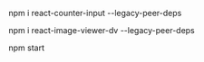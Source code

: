 npm i react-counter-input --legacy-peer-deps


npm i react-image-viewer-dv --legacy-peer-deps

npm start
